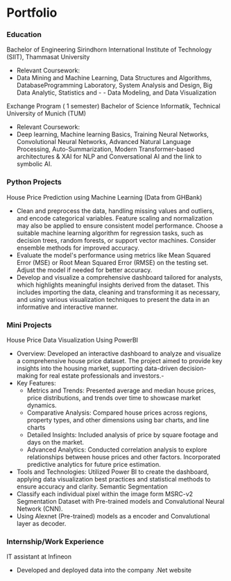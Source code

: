 # Portfolio

### Education
Bachelor of Engineering
Sirindhorn International Institute of Technology (SIIT),
Thammasat University
- Relevant Coursework:
- Data Mining and Machine Learning, Data Structures and Algorithms, DatabaseProgramming Laboratory, System Analysis and Design, Big Data Analytic, Statistics and - - Data Modeling, and Data Visualization

Exchange Program ( 1 semester)
Bachelor of Science
Informatik, Technical University of Munich (TUM)
- Relevant Coursework:
- Deep learning, Machine learning Basics, Training Neural Networks, Convolutional Neural Networks, Advanced Natural Language Processing, Auto-Summarization,  Modern Transformer-based architectures & XAI for NLP and Conversational AI and the link to symbolic AI.

### Python Projects

House Price Prediction using Machine Learning (Data from GHBank)

- Clean and preprocess the data, handling missing values and outliers, and encode categorical variables. Feature scaling and normalization may also be applied to ensure consistent model performance.
Choose a suitable machine learning algorithm for regression tasks, such as decision trees, random forests, or support vector machines. Consider ensemble methods for improved accuracy.
- Evaluate the model's performance using metrics like Mean Squared Error (MSE) or Root Mean Squared Error (RMSE) on the testing set. Adjust the model if needed for better accuracy.
- Develop and visualize a comprehensive dashboard tailored for analysts, which highlights meaningful insights derived from the dataset. This includes importing the data, cleaning and transforming it as necessary, and using various visualization techniques to present the data in an informative and interactive manner.
### Mini Projects
House Price Data Visualization Using PowerBI
- Overview: Developed an interactive dashboard to analyze and visualize a comprehensive house price dataset. The project aimed to provide key insights into the housing market, supporting data-driven decision-making for real estate professionals and investors.-
- Key Features:
  - Metrics and Trends: Presented average and median house prices, price distributions, and trends over time to showcase market dynamics.
  - Comparative Analysis: Compared house prices across regions, property types, and other dimensions using bar charts, and line charts
  - Detailed Insights: Included analysis of price by square footage and days on the market.
  - Advanced Analytics: Conducted correlation analysis to explore relationships between house prices and other factors. Incorporated predictive analytics for future price estimation.
- Tools and Technologies: Utilized Power BI to create the dashboard, applying data visualization best practices and statistical methods to ensure accuracy and clarity.
Semantic Segmentation
- Classify each individual pixel within the image form MSRC-v2 Segmentation Dataset with Pre-trained models and Convalutional Neural Network (CNN).
- Using Alexnet (Pre-trained) models as a encoder and Convalutional layer as decoder.
### Internship/Work Experience
IT assistant at Infineon
- Developed and deployed data into the company .Net website


